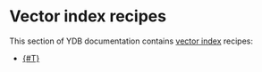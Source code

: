 # Vector index recipes

This section of YDB documentation contains [vector index](../../dev/vector-indexes) recipes:

* [{#T}](vector-index-quickstart.md)
